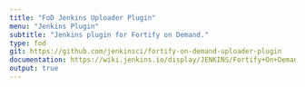```yaml
---
title: "FoD Jenkins Uploader Plugin"
menu: "Jenkins Plugin"
subtitle: "Jenkins plugin for Fortify on Demand."
type: fod
git: https://github.com/jenkinsci/fortify-on-demand-uploader-plugin
documentation: https://wiki.jenkins.io/display/JENKINS/Fortify+On+Demand+Uploader+Plugin
output: true
---
```

